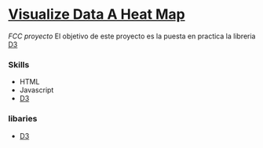 # [Visualize Data A Heat Map](https://emiliorosat.github.io/fcc_visualize_data_a_heat_map/)

*FCC proyecto* 
El objetivo de este proyecto es la puesta en practica la libreria [D3]

### Skills
- HTML
- Javascript
- [D3]

### libaries

- [D3]

[D3]:https://d3js.org/
